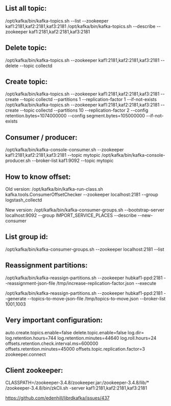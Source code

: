 List all topic:
---------------
/opt/kafka/bin/kafka-topics.sh --list --zookeeper kaf1:2181,kaf2:2181,kaf3:2181
/opt/kafka/bin/kafka-topics.sh --describe --zookeeper kaf1:2181,kaf2:2181,kaf3:2181

Delete topic:
-------------
/opt/kafka/bin/kafka-topics.sh --zookeeper kaf1:2181,kaf2:2181,kaf3:2181 --delete --topic collectd

Create topic:
-------------
/opt/kafka/bin/kafka-topics.sh --zookeeper kaf1:2181,kaf2:2181,kaf3:2181 --create --topic collectd --partitions 1 --replication-factor 1 --if-not-exists
/opt/kafka/bin/kafka-topics.sh --zookeeper kaf1:2181,kaf2:2181,kaf3:2181 --create --topic collectd --partitions 10 --replication-factor 2 --config retention.bytes=1074000000 --config segment.bytes=105000000 --if-not-exists

Consumer / producer:
--------------------
/opt/kafka/bin/kafka-console-consumer.sh --zookeeper kaf1:2181,kaf2:2181,kaf3:2181 --topic mytopic
/opt/kafka/bin/kafka-console-producer.sh --broker-list kaf1:9092 --topic mytopic

How to know offset:
-------------------
Old version: /opt/kafka/bin/kafka-run-class.sh kafka.tools.ConsumerOffsetChecker --zookeeper localhost:2181 --group logstash_collectd

New version: /opt/kafka/bin/kafka-consumer-groups.sh --bootstrap-server localhost:9092 --group IMPORT_SERVICE_PLACES --describe --new-consumer

List group id:
--------------
/opt/kafka/bin/kafka-consumer-groups.sh --zookeeper localhost:2181 --list

Reassignment partitions:
------------------------
/opt/kafka/bin/kafka-reassign-partitions.sh --zookeeper hubkaf1-ppd:2181  --reassignment-json-file /tmp/increase-replication-factor.json --execute

/opt/kafka/bin/kafka-reassign-partitions.sh --zookeeper hubkaf1-ppd:2181 --generate --topics-to-move-json-file /tmp/topics-to-move.json --broker-list 1001,1003

Very important configuration:
-----------------------------
auto.create.topics.enable=false
delete.topic.enable=false
log.dir=
log.retention.hours=744
log.retention.minutes=44640
log.roll.hours=24
offsets.retention.check.interval.ms=600000
offsets.retention.minutes=45000
offsets.topic.replication.factor=3
zookeeper.connect



Client zookeeper:
-----------------
CLASSPATH=/zookeeper-3.4.8/zookeeper.jar:/zookeeper-3.4.8/lib/* /zookeeper-3.4.8/bin/zkCli.sh -server kaf1:2181,kaf2:2181,kaf3:2181

https://github.com/edenhill/librdkafka/issues/437
